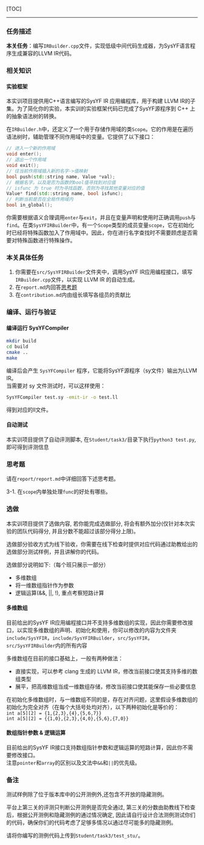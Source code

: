 [TOC]

---

### 任务描述

**本关任务**：编写`IRBuilder.cpp`文件，实现低级中间代码生成器，为SysYF语言程序生成兼容的LLVM IR代码。

### 相关知识

#### 实验框架

本实训项目提供用C++语言编写的SysYF IR 应用编程库，用于构建 LLVM IR的子集。为了简化你的实验，本实训的实验框架代码已完成了SysYF源程序到 C++ 上的抽象语法树的转换。

在`IRBuilder.h`中，还定义了一个用于存储作用域的类`Scope`。它的作用是在遍历语法树时，辅助管理不同作用域中的变量。它提供了以下接口：

```cpp
// 进入一个新的作用域
void enter();
// 退出一个作用域
void exit();
// 往当前作用域插入新的名字->值映射
bool push(std::string name, Value *val);
// 根据名字，以及是否为函数的bool值寻找到对应值
// isfunc 为 true 时为寻找函数，否则为寻找其他变量对应的值
Value* find(std::string name, bool isfunc);
// 判断当前是否在全局作用域内
bool in_global();
```

你需要根据语义合理调用`enter`与`exit`，并且在变量声明和使用时正确调用`push`与`find`。在类`SysYFIRBuilder`中，有一个`Scope`类型的成员变量`scope`，它在初始化时已经将特殊函数加入了作用域中。因此，你在进行名字查找时不需要顾虑是否需要对特殊函数进行特殊操作。

### 本关具体任务

1. 你需要在`src/SysYFIRBuilder`文件夹中，调用SysYF IR应用编程接口，填写`IRBuilder.cpp`文件，以实现 LLVM IR 的自动生成。
2. 在`report.md`内回答[思考题](#思考题)
3. 在`contribution.md`内由组长填写各组员的贡献比

### 编译、运行与验证

#### 编译运行 SysYFCompiler

```sh
mkdir build
cd build
cmake ..
make
```

编译后会产生 `SysYFCompiler` 程序，它能将SysYF源程序（sy文件）输出为LLVM IR。  
当需要对 sy 文件测试时，可以这样使用：

```sh
SysYFCompiler test.sy -emit-ir -o test.ll
```

得到对应的ll文件。

#### 自动测试

本实训项目提供了自动评测脚本, 在`Student/task3/`目录下执行`python3 test.py`, 即可得到评测信息

### 思考题

请在`report/report.md`中详细回答下述思考题。

3-1. 在`scope`内单独处理`func`的好处有哪些。


### 选做

本实训项目提供了选做内容, 若你能完成选做部分, 将会有额外加分(仅针对本次实验的团队代码得分, 并且分数不能超过该部分得分上限)。

选做部分验收方式为线下验收，你需要在线下检查时提供对应代码通过助教给出的选做部分测试样例，并且讲解你的代码。

选做部分说明如下:（每个班只展示一部分）
   - 多维数组
   - 将一维数组指针作为参数
   - 逻辑运算(\&\&, \|\|, \!), 重点考察短路计算

#### 多维数组

目前给出的SysYF IR应用编程接口并不支持多维数组的实现，因此你需要修改接口，以实现多维数组的声明、初始化和使用，你可以修改的内容为文件夹`include/SysYFIR`，`include/SysYFIRBuilder`，`src/SysYFIR`，`src/SysYFIRBuilder`内的所有内容

多维数组在目前的接口基础上，一般有两种做法：  

- 直接实现，可以参考 clang 生成的 LLVM IR，修改当前接口使其支持多维的数组类型
- 展平，把高维数组当成一维数组存储，修改当前接口使其能保存一些必要信息

在初始化多维数组时，与一维数组不同的是，存在对齐问题，这里假设多维数组的初始化为完全对齐（在每个大括号处均对齐），以下两种初始化是等价的：  
`int a[5][2] = {1,{2,3},{4},{5,6,7}}`  
`int a[5][2] = {{1,0},{2,3},{4,0},{5,6},{7,0}}`  

#### 数组指针参数 & 逻辑运算

目前给出的SysYF IR接口支持数组指针参数和逻辑运算的短路计算，因此你不需要修改接口。  
注意`pointer`和`array`的区别以及文法中`&&`和`||`的优先级。

### 备注

测试样例除了位于版本库中的公开测例外,还包含不开放的隐藏测例。

平台上第三关的评测只判断公开测例是否完全通过, 第三关的分数由助教线下检查后，根据公开测例和隐藏测例的通过情况确定, 因此请自行设计合法测例测试你们的代码，确保你们的代码考虑了足够多情况以通过尽可能多的隐藏测例。

请将你编写的测例代码上传到`Student/task3/test_stu/`。